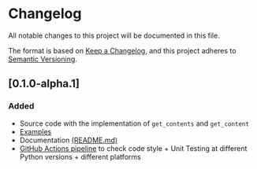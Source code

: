 # Changelog

All notable changes to this project will be documented in this file.

The format is based on [Keep a Changelog](https://keepachangelog.com/en/1.0.0/),
and this project adheres to [Semantic Versioning](https://semver.org/spec/v2.0.0.html).

## [0.1.0-alpha.1]

### Added

-   Source code with the implementation of `get_contents` and `get_content`
-   [Examples](./examples)
-   Documentation [(README.md)](./README.md)
-   [GitHub Actions pipeline](https://github.com/getjoystick/joystick-python/tree/main/.github/workflows) to check code style + Unit Testing at different Python versions + different platforms
